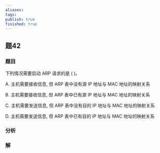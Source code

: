```yaml
---
aliases: 
tags: 
publish: true
finished: true
---
```

## 题42
### 题目
下列情况需要启动 ARP 请求的是 ( )。

A. 主机需要接收信息, 但 ARP 表中没有源 IP 地址与 MAC 地址的映射关系

B. 主机需要接收信息, 但 ARP 表中已有源 IP 地址与 MAC 地址的映射关系

C. 主机需要发送信息, 但 ARP 表中没有目的 IP 地址与 MAC 地址的映射关系

D. 主机需要发送信息, 但 ARP 表中已有目的 IP 地址与 MAC 地址的映射关系
### 分析

### 解

